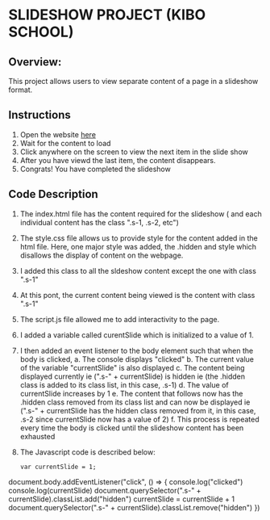 # SLIDESHOW PROJECT (KIBO SCHOOL)

## Overview: 
This project allows users to view separate content of a page in a slideshow format.

## Instructions
1. Open the website [here](https://write-a-readme-albie01.tk5-web.repl.co/)
2. Wait for the content to load
3. Click anywhere on the screen to view the next item in the slide show
4. After you have viewd the last item, the content disappears.
5. Congrats! You have completed the slideshow
   
## Code Description
1. The index.html file has the content required for the slideshow (
   and each individual content has the class ".s-1, .s-2, etc")
2. The style.css file allows us to provide style for the content added in the html file.
Here, one major style was added, the .hidden and style which disallows the display of content on the webpage.

3. I added this class to all the sldeshow content except the one with class ".s-1"
4. At this pont, the current content being viewed is the content with class ".s-1"
5. The script.js file allowed me to add interactivity to the page.
6. I added a variable called curentSlide which is initialized to a value of 1.
7. I then added an event listener to the body element such that when the body is clicked,
   a. The console displays "clicked"
   b. The current value of the variable "currentSlide" is also displayed
   c. The content being displayed currently ie (".s-" + currentSlide) is 
      hidden ie (the .hidden class is added to its class list, in this 
      case, .s-1)
   d. The value of currentSlide increases by 1
   e. The content that follows now has the .hidden class removed from its 
      class list and can now be displayed ie (".s-" + currentSlide has the 
      hidden class removed from it, in this case, .s-2 since currentSlide 
      now has a value of 2)
   f. This process is repeated every time the body is clicked until the 
      slideshow content has been exhausted

8. The Javascript code is described below:
   ```
   var currentSlide = 1;

  document.body.addEventListener("click", () => {
  console.log("clicked")
  console.log(currentSlide)
  document.querySelector(".s-" + currentSlide).classList.add("hidden")
  currentSlide = currentSlide + 1
  document.querySelector(".s-" + currentSlide).classList.remove("hidden")
})
   ```
  
 